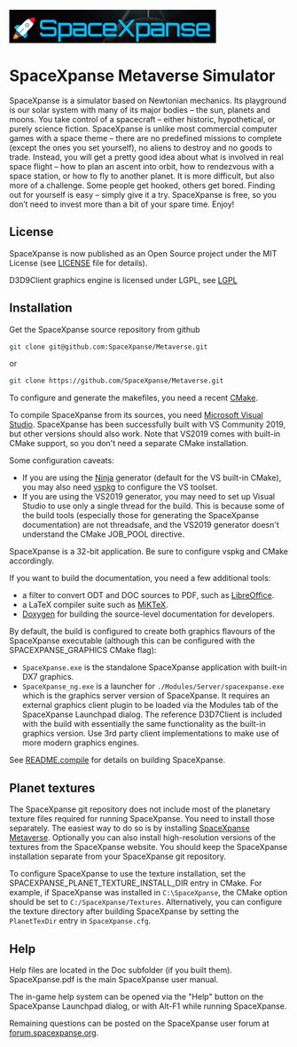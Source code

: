 ![SpaceXpanse logo](./Src/SpaceXpanse/Bitmaps/banner.png)
 
# SpaceXpanse Metaverse Simulator

SpaceXpanse is a simulator based on Newtonian mechanics. Its playground
is our solar system with many of its major bodies – the sun, planets and moons.
You take control of a spacecraft – either historic, hypothetical, or purely
science fiction. SpaceXpanse is unlike most commercial computer games with a space
theme – there are no predefined missions to complete (except the ones you set
yourself), no aliens to destroy and no goods to trade. Instead, you will get a
pretty good idea about what is involved in real space flight – how to plan an
ascent into orbit, how to rendezvous with a space station, or how to fly to
another planet. It is more difficult, but also more of a challenge. Some people
get hooked, others get bored. Finding out for yourself is easy – simply give it
a try. SpaceXpanse is free, so you don’t need to invest more than a bit of your
spare time. Enjoy!

## License 

SpaceXpanse is now published as an Open Source project under the MIT License (see
[LICENSE](./LICENSE) file for details).

D3D9Client graphics engine is licensed under LGPL, see [LGPL](./OVP/D3D9Client/LGPL.txt)

## Installation

Get the SpaceXpanse source repository from github
```bash
git clone git@github.com:SpaceXpanse/Metaverse.git
```
or
```bash
git clone https://github.com/SpaceXpanse/Metaverse.git
```

To configure and generate the makefiles, you need a recent
[CMake](https://cmake.org/download/).

To compile SpaceXpanse from its sources, you need
[Microsoft Visual Studio](https://visualstudio.microsoft.com/downloads/).
SpaceXpanse has been successfully built with VS Community 2019, but other versions should
also work. Note that VS2019 comes with built-in CMake support, so you don't
need a separate CMake installation.

Some configuration caveats:
- If you are using the [Ninja](https://cmake.org/cmake/help/latest/generator/Ninja.html)
generator (default for the VS built-in CMake), you may also need
[vspkg](https://github.com/microsoft/vcpkg) to configure the VS toolset.
- If you are using the VS2019 generator, you may need to set up Visual Studio to use
only a single thread for the build. This is because some of the build tools (especially
those for generating the SpaceXpanse documentation) are not threadsafe, and the VS2019
generator doesn't understand the CMake JOB_POOL directive.

SpaceXpanse is a 32-bit application. Be sure to configure vspkg and CMake accordingly.

If you want to build the documentation, you need a few additional tools:
- a filter to convert ODT and DOC sources to PDF, such as
  [LibreOffice](https://www.libreoffice.org/download/download/).
- a LaTeX compiler suite such as [MiKTeX](https://miktex.org/download).
- [Doxygen](https://www.doxygen.nl/index.html) for building the source-level
  documentation for developers.

By default, the build is configured to create both graphics flavours of the
SpaceXpanse executable (although this can be configured with the SPACEXPANSE_GRAPHICS CMake flag):
- ``SpaceXpanse.exe`` is the standalone SpaceXpanse application with built-in DX7 graphics.
- ``SpaceXpanse_ng.exe`` is a launcher for ``./Modules/Server/spacexpanse.exe`` which is the
graphics server version of SpaceXpanse. It requires an external graphics client
plugin to be loaded via the Modules tab of the SpaceXpanse Launchpad dialog.
The reference D3D7Client is included with the build with essentially the same
functionality as the built-in graphics version. Use 3rd party client
implementations to make use of more modern graphics engines.

See [README.compile](./README.compile) for details on building SpaceXpanse.

## Planet textures

The SpaceXpanse git repository does not include most of the planetary texture files
required for running SpaceXpanse.
You need to install those separately. The easiest way to do so is by installing
[SpaceXpanse Metaverse](https://github.com/SpaceXpanse/Metaverse). Optionally you can
also install high-resolution versions of the textures from the SpaceXpanse website.
You should keep the SpaceXpanse installation separate from your SpaceXpanse git
repository.

To configure SpaceXpanse to use the texture installation, set the
SPACEXPANSE_PLANET_TEXTURE_INSTALL_DIR entry in CMake. For example, if SpaceXpanse 
was installed in `C:\SpaceXpanse`, the CMake option should be set to
`C:/SpaceXpanse/Textures`.
Alternatively, you can configure the texture directory after building SpaceXpanse
by setting the `PlanetTexDir` entry in `SpaceXpanse.cfg`.

## Help

Help files are located in the Doc subfolder (if you built them). SpaceXpanse.pdf is the
main SpaceXpanse user manual.

The in-game help system can be opened via the "Help" button on
the SpaceXpanse Launchpad dialog, or with Alt-F1 while running
SpaceXpanse.

Remaining questions can be posted on the SpaceXpanse user forum at
[forum.spacexpanse.org](https://forum.spacexpanse.org).
